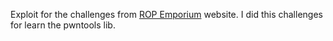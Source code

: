 Exploit for the challenges from [ROP Emporium](https://ropemporium.com/challenge/ret2win.html) website. I did this challenges
for learn the pwntools lib.
